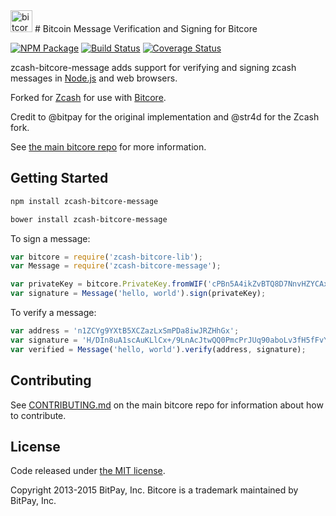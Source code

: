 <img src="http://bitcore.io/css/images/module-message.png" alt="bitcore message" height="35">
# Bitcoin Message Verification and Signing for Bitcore


[![NPM Package](https://img.shields.io/npm/v/zcash-bitcore-message.svg?style=flat-square)](https://www.npmjs.org/package/zcash-bitcore-message)
[![Build Status](https://img.shields.io/travis/bitmex/zcash-bitcore-message.svg?branch=master&style=flat-square)](https://travis-ci.org/bitmex/zcash-bitcore-message)
[![Coverage Status](https://img.shields.io/coveralls/bitmex/zcash-bitcore-message.svg?style=flat-square)](https://coveralls.io/r/bitmex/zcash-bitcore-message?branch=master)

zcash-bitcore-message adds support for verifying and signing zcash messages in [Node.js](http://nodejs.org/) and web browsers.

Forked for [Zcash](https://github.com/zcash/zcash) for use with [Bitcore](https://github.com/bitmex/zcash-bitcore).

Credit to @bitpay for the original implementation and @str4d for the Zcash fork.

See [the main bitcore repo](https://github.com/bitpay/bitcore) for more information.

## Getting Started

```sh
npm install zcash-bitcore-message
```

```sh
bower install zcash-bitcore-message
```

To sign a message:

```javascript
var bitcore = require('zcash-bitcore-lib');
var Message = require('zcash-bitcore-message');

var privateKey = bitcore.PrivateKey.fromWIF('cPBn5A4ikZvBTQ8D7NnvHZYCAxzDZ5Z2TSGW2LkyPiLxqYaJPBW4');
var signature = Message('hello, world').sign(privateKey);
```

To verify a message:

```javascript
var address = 'n1ZCYg9YXtB5XCZazLxSmPDa8iwJRZHhGx';
var signature = 'H/DIn8uA1scAuKLlCx+/9LnAcJtwQQ0PmcPrJUq90aboLv3fH5fFvY+vmbfOSFEtGarznYli6ShPr9RXwY9UrIY=';
var verified = Message('hello, world').verify(address, signature);
```

## Contributing

See [CONTRIBUTING.md](https://github.com/bitpay/bitcore/blob/master/CONTRIBUTING.md) on the main bitcore repo for information about how to contribute.

## License

Code released under [the MIT license](https://github.com/bitpay/bitcore/blob/master/LICENSE).

Copyright 2013-2015 BitPay, Inc. Bitcore is a trademark maintained by BitPay, Inc.

